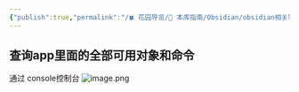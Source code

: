 ```yaml
---
{"publish":true,"permalink":"/🍀 花园导览/🧰 本库指南/Obsidian/obsidian相关笔记/obsidian 高级使用技巧.md","created":"2025-06-17T22:36:18.727+08:00","modified":"2025-08-15T22:00:05.145+08:00","cssclasses":""}
---
```



## 查询app里面的全部可用对象和命令

通过 console控制台
![image.png](https://pub-pic.oldwinter.top/2025/06/1e2c1bd7f9d60c30cd05850f43c497c6.png)
